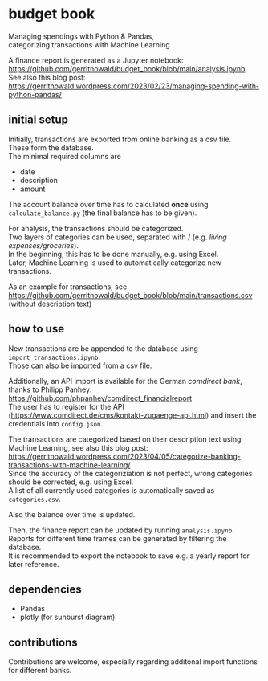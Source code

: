 # budget book
Managing spendings with Python &amp; Pandas,  
categorizing transactions with Machine Learning

A finance report is generated as a Jupyter notebook:  
https://github.com/gerritnowald/budget_book/blob/main/analysis.ipynb  
See also this blog post:  
https://gerritnowald.wordpress.com/2023/02/23/managing-spending-with-python-pandas/

## initial setup

Initially, transactions are exported from online banking as a csv file.  
These form the database.  
The minimal required columns are
- date
- description
- amount

The account balance over time has to calculated **once** using `calculate_balance.py` (the final balance has to be given).

For analysis, the transactions should be categorized.  
Two layers of categories can be used, separated with / (e.g. *living expenses/groceries*).  
In the beginning, this has to be done manually, e.g. using Excel.  
Later, Machine Learning is used to automatically categorize new transactions.

As an example for transactions, see  
https://github.com/gerritnowald/budget_book/blob/main/transactions.csv  
(without description text)

## how to use

New transactions are be appended to the database using `import_transactions.ipynb`.  
Those can also be imported from a csv file.

Additionally, an API import is available for the German *comdirect bank*, thanks to Philipp Panhey:  
https://github.com/phpanhey/comdirect_financialreport  
The user has to register for the API (https://www.comdirect.de/cms/kontakt-zugaenge-api.html) and insert the credentials into `config.json`.

The transactions are categorized based on their description text using Machine Learning, see also this blog post:  
https://gerritnowald.wordpress.com/2023/04/05/categorize-banking-transactions-with-machine-learning/  
Since the accuracy of the categoriziation is not perfect, wrong categories should be corrected, e.g. using Excel.  
A list of all currently used categories is automatically saved as `categories.csv`.  

Also the balance over time is updated.

Then, the finance report can be updated by running `analysis.ipynb`.  
Reports for different time frames can be generated by filtering the database.  
It is recommended to export the notebook to save e.g. a yearly report for later reference.

## dependencies

- Pandas
- plotly (for sunburst diagram)

## contributions

Contributions are welcome, especially regarding additonal import functions for different banks.
